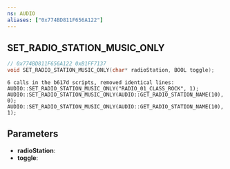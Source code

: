 ```yaml
---
ns: AUDIO
aliases: ["0x774BD811F656A122"]
---
```

## SET_RADIO_STATION_MUSIC_ONLY

```c
// 0x774BD811F656A122 0xB1FF7137
void SET_RADIO_STATION_MUSIC_ONLY(char* radioStation, BOOL toggle);
```

```
6 calls in the b617d scripts, removed identical lines:
AUDIO::SET_RADIO_STATION_MUSIC_ONLY("RADIO_01_CLASS_ROCK", 1);
AUDIO::SET_RADIO_STATION_MUSIC_ONLY(AUDIO::GET_RADIO_STATION_NAME(10), 0);
AUDIO::SET_RADIO_STATION_MUSIC_ONLY(AUDIO::GET_RADIO_STATION_NAME(10), 1);
```

## Parameters
* **radioStation**: 
* **toggle**: 

